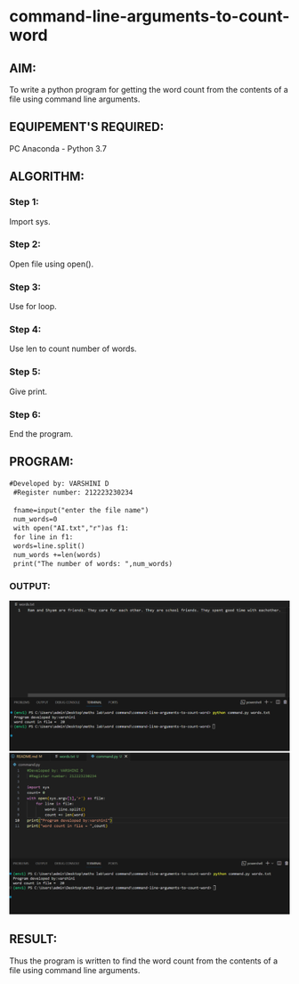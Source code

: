# command-line-arguments-to-count-word
## AIM:
To write a python program for getting the word count from the contents of a file using command line arguments.
## EQUIPEMENT'S REQUIRED: 
PC
Anaconda - Python 3.7
## ALGORITHM: 
### Step 1:
Import sys.
### Step 2: 
Open file using open().
### Step 3: 
Use for loop.
### Step 4:  
Use len to count number of words.
### Step 5: 
Give print.
### Step 6: 
End the program.
 
## PROGRAM:
```
#Developed by: VARSHINI D
 #Register number: 212223230234
 
 fname=input("enter the file name")
 num_words=0
 with open("AI.txt","r")as f1:
 for line in f1:
 words=line.split()
 num_words +=len(words)
 print("The number of words: ",num_words)
```
### OUTPUT:
![Alt text](command_words_ss.png)
<br>
![Alt text](command_command_ss.png)

## RESULT:
Thus the program is written to find the word count from the contents of a file using command line arguments.
